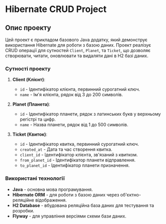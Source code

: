 # Hibernate CRUD Project

## Опис проекту
Цей проект є прикладом базового Java додатку, який демонструє використання Hibernate для роботи з базою даних. Проект реалізує CRUD операції для сутностей `Client`, `Planet`, та `Ticket`, що дозволяє створювати, читати, оновлювати та видаляти дані в H2 базі даних.

### Сутності проекту

1. **Client (Клієнт)**:
   - `id` - Ідентифікатор клієнта, первинний сурогатний ключ.
   - `name` - Ім'я клієнта, рядок від 3 до 200 символів.

2. **Planet (Планета)**:
   - `id` - Ідентифікатор планети, рядок з латинських букв у верхньому регістрі та цифр.
   - `name` - Назва планети, рядок від 1 до 500 символів.

3. **Ticket (Квиток)**:
   - `id` - Ідентифікатор квитка, первинний сурогатний ключ.
   - `created_at` - Дата та час створення квитка.
   - `client_id` - Ідентифікатор клієнта, зв'язаний з квитком.
   - `from_planet_id` - Ідентифікатор планети відправлення.
   - `to_planet_id` - Ідентифікатор планети призначення.

### Використані технології

- **Java** - основна мова програмування.
- **Hibernate ORM** - для роботи з базою даних через об'єктно-реляційне відображення.
- **H2 Database** - вбудована реляційна база даних для тестування та розробки.
- **Flyway** - для управління версіями схеми бази даних.
